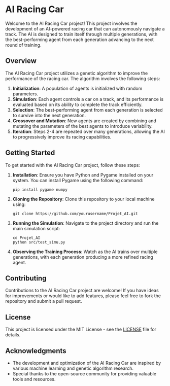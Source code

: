 # AI Racing Car

Welcome to the AI Racing Car project! This project involves the development of an AI-powered racing car that can autonomously navigate a track. The AI is designed to train itself through multiple generations, with the best-performing agent from each generation advancing to the next round of training.

## Overview

The AI Racing Car project utilizes a genetic algorithm to improve the performance of the racing car. The algorithm involves the following steps:

1. **Initialization**: A population of agents is initialized with random parameters.
2. **Simulation**: Each agent controls a car on a track, and its performance is evaluated based on its ability to complete the track efficiently.
3. **Selection**: The best-performing agent from each generation is selected to survive into the next generation.
4. **Crossover and Mutation**: New agents are created by combining and mutating the parameters of the best agents to introduce variability.
5. **Iteration**: Steps 2-4 are repeated over many generations, allowing the AI to progressively improve its racing capabilities.

## Getting Started

To get started with the AI Racing Car project, follow these steps:

1. **Installation**: Ensure you have Python and Pygame installed on your system. You can install Pygame using the following command:
   ```
   pip install pygame numpy
   ```

2. **Cloning the Repository**: Clone this repository to your local machine using:
   ```
   git clone https://github.com/yourusername/Projet_AI.git
   ```

3. **Running the Simulation**: Navigate to the project directory and run the main simulation script:
   ```
   cd Projet_AI
   python src/test_simu.py
   ```

4. **Observing the Training Process**: Watch as the AI trains over multiple generations, with each generation producing a more refined racing agent.

## Contributing

Contributions to the AI Racing Car project are welcome! If you have ideas for improvements or would like to add features, please feel free to fork the repository and submit a pull request.

## License

This project is licensed under the MIT License - see the [LICENSE](LICENSE) file for details.

## Acknowledgments

- The development and optimization of the AI Racing Car are inspired by various machine learning and genetic algorithm research.
- Special thanks to the open-source community for providing valuable tools and resources.
